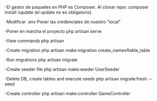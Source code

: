 -El gestor de paquetes en PHP es Composer. Al clonar repo:
composer install /update (el update no es obligatorio)

-Modificar .env
Poner las credenciales de nuestro "local"

-Poner en marcha el proyecto
php artisan serve

-View commands
php artisan

-Create migration
php artisan make:migration create_nameoftable_table

-Run migrations
php artisan migrate

-Create seeder file
php artisan make:seeder UserSeeder

-Delete DB, create tables and execute seeds
php artisan migrate:fresh --seed

-Create controller
php artisan make:controller GameController